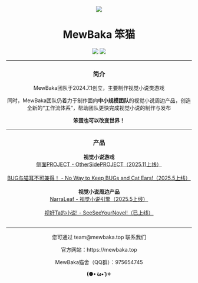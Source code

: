 <div align="center">
  <picture>
  <source media="(prefers-color-scheme: dark)" srcset="https://s3.bmp.ovh/imgs/2025/02/12/bca83e672439000a.png">
  <img src="https://s3.bmp.ovh/imgs/2025/02/12/4cf980fe05dda385.png">
</picture>
  <h1>MewBaka 笨猫</h1>
  <a href="https://space.bilibili.com/3546731419535895"><img src="https://img.shields.io/badge/关注我们的BiliBili-white?logo=bilibili"></a>
  <a href="https://mewbakateam.itch.io"><img src="https://img.shields.io/badge/我们的itch.io-white?logo=itch.io"></a>
  <hr>
  <h3>简介</h3>
  <p>MewBaka团队于2024.7.1创立，主要制作视觉小说类游戏</p>
  <p>同时，MewBaka团队仍着力于制作面向<b>中小规模团队</b>的视觉小说周边产品，创造全新的“工作流体系”，帮助团队更快完成视觉小说的制作与发布</p>
  <b>笨蛋也可以改变世界！</b>
  <hr>
  <h3>产品</h3>
  <b>视觉小说游戏</b><br>
  <a href="https://github.com/MewBaka/OtherSidePROJECT">侧面PROJECT - OtherSidePROJECT（2025.11上线）</a><br><br>
  <a href="https://github.com/MewBaka/NarraLeaf-Demo">BUG与猫耳不可兼得！ - No Way to Keep BUGs and Cat Ears!（2025.5上线）</a><br><br>
  <b>视觉小说周边产品</b><br>
  <a href="https://github.com/narraleaf">NarraLeaf - 视觉小说引擎（2025.5上线）</a><br><br>
  <a href="https://github.com/mewbaka/seeseeyournovel">视奸Ta的小说! - SeeSeeYourNovel!（已上线）</a><br><br>
  <hr>
  <p>您可通过 team@mewbaka.top 联系我们</p>
  <p>官方网站：https://mewbaka.top</p>
  <p>MewBaka猫舍（QQ群）：975654745</p>
  <b>(●• ̀ω•́ )✧</b>
</div>
